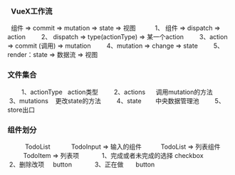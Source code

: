 
###   VueX工作流

  组件 => commit => mutation => state => 视图
 
        1、 组件 => dispatch => action
        2、 dispatch => type(actionType) => 某一个action
        3、action => commit (调用) => mutation
        4、mutation => change => state
        5、render：state => 数据流 => 视图

### 文件集合
        1、actionType   action类型
        2、actions      调用mutation的方法
        3、mutations    更改state的方法
        4、state        中央数据管理池
        5、store出口

### 组件划分
          TodoList
           TodoInput => 输入的组件
          TodoList => 列表组件
              TodoItem => 列表项
            1、完成或者未完成的选择 checkbox
            2、删除改项     button
            3、正在做       button
